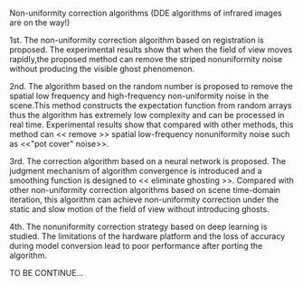 Non-uniformity correction algorithms (DDE algorithms of infrared images are on the way!)

1st. The non-uniformity correction algorithm based on registration is proposed. The experimental results show that when the field of view moves rapidly,the proposed method can remove the striped nonuniformity noise without producing the visible ghost phenomenon.

2nd. The algorithm based on the random number is proposed to remove the spatial low frequency and high-frequency non-uniformity noise in the scene.This method constructs the expectation function from random arrays thus the algorithm has extremely low complexity and can be processed in real time. Experimental results show that compared with other methods, this method can << remove >> spatial low-frequency nonuniformity noise such as <<"pot cover" noise>>.

3rd. The correction algorithm based on a neural network is proposed. The judgment mechanism of algorithm convergence is introduced and a smoothing function is designed to << eliminate ghosting >>. Compared with other non-uniformity correction algorithms based on scene time-domain iteration, this algorithm can achieve non-uniformity correction under the static and slow motion of the field of view without introducing ghosts.

4th. The nonuniformity correction strategy based on deep learning is studied. The limitations of the hardware platform and the loss of accuracy during model conversion lead to poor performance after porting the algorithm.

TO BE CONTINUE...
